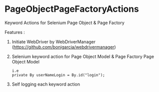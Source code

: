 # PageObjectPageFactoryActions
Keyword Actions for Selenium Page Object &amp; Page Factory

Features :
1. Initiate WebDriver by WebDriverManager (https://github.com/bonigarcia/webdrivermanager)
2. Selenium keyword action for Page Object Model & Page Factory
   Page Object Model
   ```
   i.e 
   private By userNameLogin = By.id("login");
   ```

3. Self logging each keyword action
